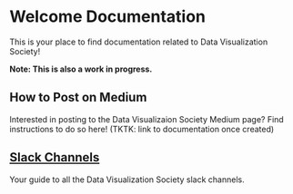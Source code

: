 # Welcome Documentation

This is your place to find documentation related to Data Visualization Society! 

**Note: This is also a work in progress.**

## How to Post on Medium

Interested in posting to the Data Visualizaion Society Medium page? Find instructions to do so here! (TKTK: link to documentation once created)

## [Slack Channels](slackChannels.md)

Your guide to all the Data Visualization Society slack channels.
